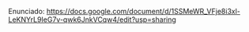 Enunciado: https://docs.google.com/document/d/1SSMeWR_VFje8i3xl-LeKNYrL9IeG7v-qwk6JnkVCqw4/edit?usp=sharing
